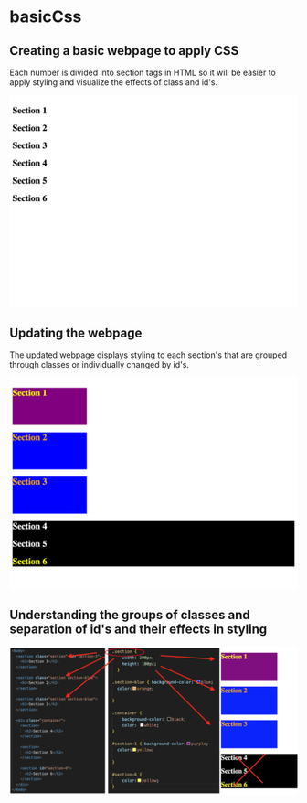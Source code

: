 # basicCss

## Creating a basic webpage to apply CSS
<p>Each number is divided into section tags in HTML so it will be easier to apply styling and visualize the effects of class and id's.</p>

![Image of webpage](./assets/images/basiccss.png)

## Updating the webpage
<p>The updated webpage displays styling to each section's that are grouped through classes or individually changed by id's. </p>

![Image of updated webpage](./assets/images/updatebasiccss.png)

## Understanding the groups of classes and separation of id's and their effects in styling

![Image of updated webpage](./assets/images/sectionclass.png)